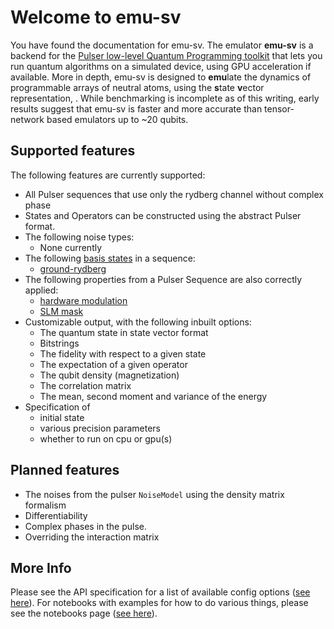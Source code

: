 # Welcome to emu-sv

You have found the documentation for emu-sv. The emulator **emu-sv** is a backend for the [Pulser low-level Quantum Programming toolkit](https://pulser.readthedocs.io) that lets you run quantum algorithms on a simulated device, using GPU acceleration if available. More in depth, emu-sv is designed to **emu**late the dynamics of programmable arrays of neutral atoms, using the **s**tate **v**ector representation, . While benchmarking is incomplete as of this writing, early results suggest that emu-sv is faster and more accurate than tensor-network based emulators up to ~20 qubits.

## Supported features

The following features are currently supported:

- All Pulser sequences that use only the rydberg channel without complex phase
- States and Operators can be constructed using the abstract Pulser format.
- The following noise types:
    - None currently
- The following [basis states](https://pulser.readthedocs.io/en/stable/conventions.html) in a sequence:
    - [ground-rydberg](https://pulser.readthedocs.io/en/stable/review.html#programmable-arrays-of-rydberg-atoms)
- The following properties from a Pulser Sequence are also correctly applied:
    - [hardware modulation](https://pulser.readthedocs.io/en/stable/tutorials/output_mod_eom.html)
    - [SLM mask](https://pulser.readthedocs.io/en/stable/tutorials/slm_mask.html)
- Customizable output, with the following inbuilt options:
    - The quantum state in state vector format
    - Bitstrings
    - The fidelity with respect to a given state
    - The expectation of a given operator
    - The qubit density (magnetization)
    - The correlation matrix
    - The mean, second moment and variance of the energy
- Specification of
    - initial state
    - various precision parameters
    - whether to run on cpu or gpu(s)

## Planned features

- The noises from the pulser `NoiseModel` using the density matrix formalism
- Differentiability
- Complex phases in the pulse.
- Overriding the interaction matrix

## More Info
Please see the API specification for a list of available config options ([see here](api.md)).
For notebooks with examples for how to do various things, please see the notebooks page ([see here](./notebooks/index.md)).
